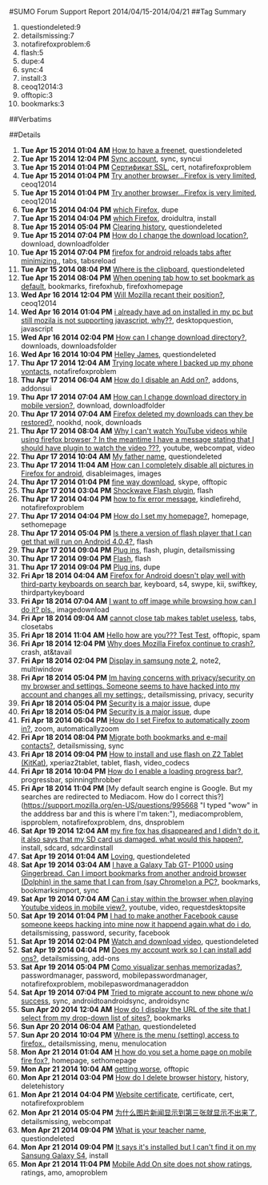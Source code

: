 #SUMO Forum Support Report  2014/04/15-2014/04/21
##Tag Summary
1. questiondeleted:9
1. detailsmissing:7
1. notafirefoxproblem:6
1. flash:5
1. dupe:4
1. sync:4
1. install:3
1. ceoq12014:3
1. offtopic:3
1. bookmarks:3

##Verbatims

##Details
1. **Tue Apr 15 2014 01:04 AM** [How to have a freenet](https://support.mozilla.org/en-US/questions/995059 "freenet"), questiondeleted
1. **Tue Apr 15 2014 12:04 PM** [Sync  account](https://support.mozilla.org/en-US/questions/995097 "I can't understand which account is my firefox sync account ?"), sync, syncui
1. **Tue Apr 15 2014 01:04 PM** [Сертификат SSL](https://support.mozilla.org/en-US/questions/995100 "Как на браузер установить сертификат? Поддерживает ли браузер сертификаты SSl?"), cert, notafirefoxproblem
1. **Tue Apr 15 2014 01:04 PM** [Try another browser...Firefox is very limited](https://support.mozilla.org/en-US/questions/995102 "You fired the CEO and founder of the company for his religious convictions.  Certainly your customers will fire firefox when you conduct yourself so hatefully.  There are many alternatives to Firefox that function better... now we have a good reason to change over to one of them."), ceoq12014
1. **Tue Apr 15 2014 01:04 PM** [Try another browser...Firefox is very limited](https://support.mozilla.org/en-US/questions/995104 "You fired the CEO and founder of the company for his religious convictions.  Certainly your customers will fire firefox when you conduct yourself so hatefully.  There are many alternatives to Firefox that function better... now we have a good reason to change over to one of them."), ceoq12014
1. **Tue Apr 15 2014 04:04 PM** [which Firefox](https://support.mozilla.org/en-US/questions/995133 "I have new droid ultra.I want my privacy, Firefox way to go.   ( ? Which firefoxs' to download ?)"), dupe
1. **Tue Apr 15 2014 04:04 PM** [which Firefox](https://support.mozilla.org/en-US/questions/995135 "I have new droid ultra.I want my privacy, Firefox way to go.   ( ? Which firefoxs' to download ?)"), droidultra, install
1. **Tue Apr 15 2014 05:04 PM** [Clearing history](https://support.mozilla.org/en-US/questions/995145 "How can I clear all the web history at once from my Android? It is a Samsung Galaxy 3."), questiondeleted
1. **Tue Apr 15 2014 07:04 PM** [How do I change the download location?](https://support.mozilla.org/en-US/questions/995159 "I saw how to do it online but when I type the new location it doesn't seem to work. Want to know if I'm doing something wrong."), download, downloadfolder
1. **Tue Apr 15 2014 07:04 PM** [firefox for android reloads tabs after minimizing.](https://support.mozilla.org/en-US/questions/995161 "I'm using firefox for a month now on my moto g.. it has kitkat 4.4.2. Each time I minimize firefox it reloads the tabs after maximizing. Please help."), tabs, tabsreload
1. **Tue Apr 15 2014 08:04 PM** [Where is the clipboard](https://support.mozilla.org/en-US/questions/995172 "I saved a part of a paragraph and it went to the clipboard?"), questiondeleted
1. **Tue Apr 15 2014 08:04 PM** [When opening tab how to set bookmark as default](https://support.mozilla.org/en-US/questions/995173 "When opening a new page I would like my bookmark page to be the default when the tab opens"), bookmarks, firefoxhub, firefoxhomepage
1. **Wed Apr 16 2014 12:04 PM** [Will Mozilla recant their position?](https://support.mozilla.org/en-US/questions/995245 "I was extremely disappointed to hear that Firefox allowed themselves to be bullied.  Your former CEO was within his rights to donate money to whatever cause he believed in without the fear of losing his job."), ceoq12014
1. **Wed Apr 16 2014 01:04 PM** [i already have  ad on installed in my pc but still mozila is not supporting javascript, why??](https://support.mozilla.org/en-US/questions/995256 "need javascript support for mozila firefox to creat image slideshow for a website."), desktopquestion, javascript
1. **Wed Apr 16 2014 02:04 PM** [How can I change download directory?](https://support.mozilla.org/en-US/questions/995263 "Browser.download.dir and browser.download.folderList setted as 2 don't work after the browser update."), downloads, downloadsfolder
1. **Wed Apr 16 2014 10:04 PM** [Helley James](https://support.mozilla.org/en-US/questions/995328 "My new phone number"), questiondeleted
1. **Thu Apr 17 2014 12:04 AM** [Trying locate where I backed up my phone vontacts](https://support.mozilla.org/en-US/questions/995339 "Please help..I can't find my contact infos
From my mobile phone"), notafirefoxproblem
1. **Thu Apr 17 2014 06:04 AM** [How do I disable an Add on?](https://support.mozilla.org/en-US/questions/995374 "I can't find the link to disable the add ons please help."), addons, addonsui
1. **Thu Apr 17 2014 07:04 AM** [How can I change download directory in mobile version?](https://support.mozilla.org/en-US/questions/995376 "There is not such function in options."), download, downloadfolder
1. **Thu Apr 17 2014 07:04 AM** [Firefox deleted my downloads can they be restored?](https://support.mozilla.org/en-US/questions/995378 "I run Firefox 28.1.0 latest version.  my tablet is a nook HD + software 2.20  I accidentally delete and yes on the downloads page.  It was a complete accident. I have a neuromuscular problem.  Is there any way to fix it?"), nookhd, nook, downloads
1. **Thu Apr 17 2014 08:04 AM** [Why I can't watch YouTube videos while using firefox browser ? In the meantime I have a message stating that I should have plugin to watch the video ???](https://support.mozilla.org/en-US/questions/995382 "Already in my question ."), youtube, webcompat, video
1. **Thu Apr 17 2014 10:04 AM** [My father name](https://support.mozilla.org/en-US/questions/995392 "Mohamed"), questiondeleted
1. **Thu Apr 17 2014 11:04 AM** [How can I completely disable all pictures in Firefox for android](https://support.mozilla.org/en-US/questions/995401 "I have followed these instructions."), disableimages, images
1. **Thu Apr 17 2014 01:04 PM** [fine way download](https://support.mozilla.org/en-US/questions/995408 "Just want know way download skype on samsung"), skype, offtopic
1. **Thu Apr 17 2014 03:04 PM** [Shockwave Flash plugin](https://support.mozilla.org/en-US/questions/995448 "Plug-in check says Shockwave Flash 11.1 r115 plugin is vulnerable."), flash
1. **Thu Apr 17 2014 04:04 PM** [how to fix error message](https://support.mozilla.org/en-US/questions/995453 "I'm using a kindle fire hd, & had a hard time installing firefox & Aurora. Apparently marketing rules, & personal choice doesn't, so, frostycat, I don't have access to Google play either. Am unable to use Aurora, it goes directly to Firefox error page: proxy server, network administrator. I found network administrator in settings in security section, but have not been able to solve problem by fiddling around with device security apps. I'm tired of Amazon, & their policies, so I'd actually like to ask two questions...first, how to remedy this problem I've just described, & second, what laptop would you recommend that's not so dictatorial? Help with both issues gratefully accepted. Jujubeanjunky"), kindlefirehd, notafirefoxproblem
1. **Thu Apr 17 2014 04:04 PM** [How do I set my homepage?](https://support.mozilla.org/en-US/questions/995456 "Please."), homepage, sethomepage
1. **Thu Apr 17 2014 05:04 PM** [Is there a version of flash player that I can get that will run on Android 4.0.4?](https://support.mozilla.org/en-US/questions/995459 "I cnt seem to get any help!!!"), flash
1. **Thu Apr 17 2014 09:04 PM** [Plug ins](https://support.mozilla.org/en-US/questions/995511 "I have enabled plugins in settings yet i commonly get an image saying a plugin is needed to display."), flash, plugin, detailsmissing
1. **Thu Apr 17 2014 09:04 PM** [Flash](https://support.mozilla.org/en-US/questions/995513 "I keep getting msgs from websites that i dont have the current version of flash so i need to download the lastest version"), flash
1. **Thu Apr 17 2014 09:04 PM** [Plug ins](https://support.mozilla.org/en-US/questions/995514 "I have gone into settings and have tried selecting both 'automatically enable plugs-ins' and 'tap and play plug-ins' but still receive the message that a plug-in is needed to display image."), dupe
1. **Fri Apr 18 2014 04:04 AM** [Firefox for Android doesn't play well with third-party keyboards on search bar](https://support.mozilla.org/en-US/questions/995554 "I have a Galaxy S4 running KitKat on stock firmware."), keyboard, s4, swype, kii, swiftkey, thirdpartykeyboard
1. **Fri Apr 18 2014 07:04 AM** [I want to off image while browsing how can I do it? pls.](https://support.mozilla.org/en-US/questions/995566 "pls tell me about image setting in Mozilla fire fox for android mobile."), imagedownload
1. **Fri Apr 18 2014 09:04 AM** [cannot close tab  makes tablet useless](https://support.mozilla.org/en-US/questions/995575 "How can  this  be fixed . Not very smart  with this technology, please make it simple Please."), tabs, closetabs
1. **Fri Apr 18 2014 11:04 AM** [Hello how are you??? Test Test](https://support.mozilla.org/en-US/questions/995583 "Test
Test
Test
Test"), offtopic, spam
1. **Fri Apr 18 2014 12:04 PM** [Why does Mozilla Firefox continue to crash?](https://support.mozilla.org/en-US/questions/995587 "I have an AT&T Avail (android). I can open it for a few minutes, then it crashes."), crash, at&tavail
1. **Fri Apr 18 2014 02:04 PM** [Display in samsung note 2](https://support.mozilla.org/en-US/questions/995601 "Hello
I am facing only one problem. In my note 2 multi window option all apps display but firefox not display.  So plz resolve it"), note2, multiwindow
1. **Fri Apr 18 2014 05:04 PM** [Im having concerns with privacy/security on my browser and settings. Someone seems to have hacked into my account and changes all my settings;](https://support.mozilla.org/en-US/questions/995624 "So someone seems to have hockey my browser and has changed all my settings in my Firefox someone seems to be able to uninstall my firefox browser and change all my settings and  pair my mobile phone to a computer through Firefox to sync all my information my mobile to computer that I have not done I don't own a computer just think my information to sync my information. Do you have any suggestions about what I should do on this ? I don't know where to go or turn on the security issue. thank you"), detailsmissing, privacy, security
1. **Fri Apr 18 2014 05:04 PM** [Security is a major issue](https://support.mozilla.org/en-US/questions/995628 "In regards to the previos q question I had sent about my settings being changed and my Firefox mobile browser being uninstalled and my account being hacked into as I was trying to fix my message to you it was sent and I didn't send it"), dupe
1. **Fri Apr 18 2014 05:04 PM** [Security is a major issue](https://support.mozilla.org/en-US/questions/995629 "In regards to the previos q question I had sent about my settings being changed and my Firefox mobile browser being uninstalled and my account being hacked into as I was trying to fix my message to you it was sent and I didn't send it"), dupe
1. **Fri Apr 18 2014 06:04 PM** [How do I set Firefox to automatically zoom in?](https://support.mozilla.org/en-US/questions/995633 "I switched to Firefox from Boat, and in the Boat browser, it would automatically zoom in 50% or so to make text and images more viewable.  I can't find a similar option in Firefox; does it exist?"), zoom, automaticallyzoom
1. **Fri Apr 18 2014 08:04 PM** [Migrate both bookmarks and e-mail contacts?](https://support.mozilla.org/en-US/questions/995651 "I was able to migrate my bookmarks and e-mail to my old tablet from my desktop but not to this tablet."), detailsmissing, sync
1. **Fri Apr 18 2014 09:04 PM** [How to install and use flash on Z2 Tablet (KitKat)](https://support.mozilla.org/en-US/questions/995653 "Hi all, I know that Flash should be dead and also that KitKat made some changes so it´s not easy to use Flash but still I need this."), xperiaz2tablet, tablet, flash, video_codecs
1. **Fri Apr 18 2014 10:04 PM** [How do I enable a loading progress bar?](https://support.mozilla.org/en-US/questions/995666 "There's a spinning donut, but no pogress bar to show if anything is actually loading or how much has been loaded"), progressbar, spinningthrobber
1. **Fri Apr 18 2014 11:04 PM** [My default search engine is Google. But my searches are redirected to Mediacom. How do I correct this?](https://support.mozilla.org/en-US/questions/995668 "I typed "wow" in the adddress bar and this is where I'm taken:"), mediacomproblem, ispproblem, notafirefoxproblem, dns, dnsproblem
1. **Sat Apr 19 2014 12:04 AM** [my fire fox has disappeared and I didn't do it.  it also says that my SD card us damaged.  what would this happen?](https://support.mozilla.org/en-US/questions/995674 "Don't know why this is happening."), install, sdcard, sdcardinstall
1. **Sat Apr 19 2014 01:04 AM** [Loving](https://support.mozilla.org/en-US/questions/995682 "i love forever is family"), questiondeleted
1. **Sat Apr 19 2014 03:04 AM** [I have a Galaxy Tab GT- P1000 using Gingerbread. Can I import bookmarks from another android browser (Dolphin) in the same that I can from (say Chrome)on a PC?](https://support.mozilla.org/en-US/questions/995691 "Question says it all."), bookmarks, bookmarksimport, sync
1. **Sat Apr 19 2014 07:04 AM** [Can i stay within the browser when playing Youtube videos in mobile view?](https://support.mozilla.org/en-US/questions/995702 "Can Firefox android be set to play Youtube videos when in mobile view, to stay within the browser, and not open the Youtube app to playback the video."), youtube, video, requestdesktopsite
1. **Sat Apr 19 2014 01:04 PM** [I had to make another Facebook cause someone keeps hacking into mine now it happend again.what do i do](https://support.mozilla.org/en-US/questions/995715 "Can't log in can't even find me anywhere its like i just got booted off i have my password and email yet nothing"), detailsmissing, password, security, facebook
1. **Sat Apr 19 2014 02:04 PM** [Watch and download video](https://support.mozilla.org/en-US/questions/995726 "When I try to watch videos I get a message that I need a plugin. I have googled many blogs but cannot find any workable answers.
I have a Nexus7,using Android 4.4.2"), questiondeleted
1. **Sat Apr 19 2014 04:04 PM** [Does my account work so I can install add ons?](https://support.mozilla.org/en-US/questions/995738 "I have had trouble with my log in, not sure if it is fixed now out not."), detailsmissing, add-ons
1. **Sat Apr 19 2014 05:04 PM** [Como visualizar senhas memorizadas?](https://support.mozilla.org/en-US/questions/995741 "Gostaria de saber como posso visualizar as senhas memorizadas em meu navegador Android, ou seja, exibir através dos asteriscos."), passwordmanager, password, mobilepasswordmanager, notafirefoxproblem, mobilepaswordmanageraddon
1. **Sat Apr 19 2014 07:04 PM** [Tried to migrate account to new phone w/o success](https://support.mozilla.org/en-US/questions/995759 "I set up Sync on my new phone using the old one.  New phone still does not have bookmarks, etc. Tried removing the sync info and going through set up a new device a couple of times, but that did not work either."), sync, androidtoandroidsync, androidsync
1. **Sun Apr 20 2014 12:04 AM** [How do I display the URL of the site that I select from my drop-down list of sites?](https://support.mozilla.org/en-US/questions/995779 "Can i change the order of the sites in the list making my more frequently used sites at the top?"), bookmarks
1. **Sun Apr 20 2014 06:04 AM** [Pathan](https://support.mozilla.org/en-US/questions/995794 "Pathanukill@gmail.com"), questiondeleted
1. **Sun Apr 20 2014 10:04 PM** [Where is the menu (setting) access to firefox.](https://support.mozilla.org/en-US/questions/995848 "Is this a joke?????"), detailsmissing, menu, menulocation
1. **Mon Apr 21 2014 01:04 AM** [H how do you set a home page on mobile fire fox?](https://support.mozilla.org/en-US/questions/995868 "I can't find how to find out how to set a new home page for mobile fire fox..."), homepage, sethomepage
1. **Mon Apr 21 2014 10:04 AM** [getting worse](https://support.mozilla.org/en-US/questions/995895 "Is it true that mozilla is getting worse by the time passes??"), offtopic
1. **Mon Apr 21 2014 03:04 PM** [How do I delete browser history](https://support.mozilla.org/en-US/questions/995930 "Can't figure out how to delete browser history"), history, deletehistory
1. **Mon Apr 21 2014 04:04 PM** [Website certificate](https://support.mozilla.org/en-US/questions/995936 "I can't access my school district's full website because a certificate block comes up. Even when I say continue, the full site will not open.
The website is shown below:"), certificate, cert, notafirefoxproblem
1. **Mon Apr 21 2014 05:04 PM** [为什么图片新闻显示到第三张就显示不出来了](https://support.mozilla.org/en-US/questions/995944 "http://i.ifeng.com/ent/photo/tushuoba/news?vt=5&aid=81867659&mid=av7JFp&vt=5"), detailsmissing, webcompat
1. **Mon Apr 21 2014 09:04 PM** [What is your teacher name](https://support.mozilla.org/en-US/questions/995974 "My teacher is sumsulislam"), questiondeleted
1. **Mon Apr 21 2014 09:04 PM** [It says it's installed but I can't find it on my Sansung Galaxy S4](https://support.mozilla.org/en-US/questions/995975 "I tried to install it and my laptop says it has been installed and is compatible.  But it is nowhere to be found on my galaxy. What do I do?"), install
1. **Mon Apr 21 2014 11:04 PM** [Mobile Add On site does not show ratings](https://support.mozilla.org/en-US/questions/995982 "The mobile Addon/extension/theme site does not show ratings in search results.  Users have to view each app 1 by 1 to see ratings."), ratings, amo, amoproblem
